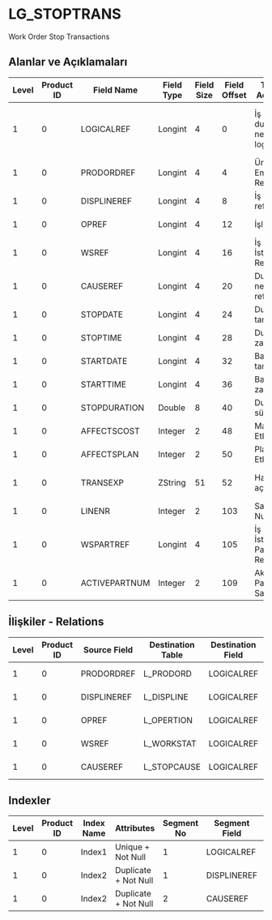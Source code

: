 # LG_STOPTRANS

Work Order Stop Transactions

## Alanlar ve Açıklamaları

| Level | Product ID | Field Name | Field Type | Field Size | Field Offset | Türkçe Açıklama | Expression |
| ----- | ---------- | ---------- | ---------- | ---------- | ------------ | --------------- | ---------- |
| 1 | 0 | LOGICALREF | Longint | 4 | 0 | İş emri durma nedeni log. Ref. | Work Order Stop Transaction Logical Reference |
| 1 | 0 | PRODORDREF | Longint | 4 | 4 | Üretim Emri Referansı | Production Order Reference |
| 1 | 0 | DISPLINEREF | Longint | 4 | 8 | İş emri ref. | Work Order Reference |
| 1 | 0 | OPREF | Longint | 4 | 12 | İşlem ref. | Operation Reference |
| 1 | 0 | WSREF | Longint | 4 | 16 | İş İstasyonu Ref. | Workstation Reference |
| 1 | 0 | CAUSEREF | Longint | 4 | 20 | Durma nedeni ref. | Stop Reason Reference |
| 1 | 0 | STOPDATE | Longint | 4 | 24 | Durma tarihi | Stop Date |
| 1 | 0 | STOPTIME | Longint | 4 | 28 | Durma zamanı | Stop Time |
| 1 | 0 | STARTDATE | Longint | 4 | 32 | Başlangıç tarihi | Start Date |
| 1 | 0 | STARTTIME | Longint | 4 | 36 | Başlangıç zamanı | Start Time |
| 1 | 0 | STOPDURATION | Double | 8 | 40 | Durma süresi | Stop Duration |
| 1 | 0 | AFFECTSCOST | Integer | 2 | 48 | Maliyeti Etkiler | Affects Cost |
| 1 | 0 | AFFECTSPLAN | Integer | 2 | 50 | Planı Etkiler | Affects Plan |
| 1 | 0 | TRANSEXP | ZString | 51 | 52 | Hareket açıklaması | Stop Transaction Description |
| 1 | 0 | LINENR | Integer | 2 | 103 | Satır Numarası | Line Number |
| 1 | 0 | WSPARTREF | Longint | 4 | 105 | İş İstasyonu Parçalı Ref. | Workstation Partial Reference |
| 1 | 0 | ACTIVEPARTNUM | Integer | 2 | 109 | Aktif Parça Sayısı | Number of Active Item |

## İlişkiler - Relations

| Level | Product ID | Source Field | Destination Table | Destination Field | Relation Type | Extra Condition |
| ----- | ---------- | ------------ | ---------------- | ---------------- | ------------- | --------------- |
| 1 | 0 | PRODORDREF | L_PRODORD | LOGICALREF | one-to-one |  |
| 1 | 0 | DISPLINEREF | L_DISPLINE | LOGICALREF | one-to-one |  |
| 1 | 0 | OPREF | L_OPERTION | LOGICALREF | one-to-one |  |
| 1 | 0 | WSREF | L_WORKSTAT | LOGICALREF | one-to-one |  |
| 1 | 0 | CAUSEREF | L_STOPCAUSE | LOGICALREF | one-to-one |  |

## Indexler

| Level | Product ID | Index Name | Attributes | Segment No | Segment Field | Sense |
| ----- | ---------- | ---------- | ---------- | ---------- | ------------- | ----- |
| 1 | 0 | Index1 | Unique + Not Null | 1 | LOGICALREF | Ascending |
| 1 | 0 | Index2 | Duplicate + Not Null | 1 | DISPLINEREF | Ascending |
| 1 | 0 | Index2 | Duplicate + Not Null | 2 | CAUSEREF | Ascending |

